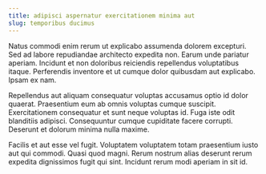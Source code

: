 ```yaml
---
title: adipisci aspernatur exercitationem minima aut
slug: temporibus ducimus
---
```


Natus commodi enim rerum ut explicabo assumenda dolorem excepturi. Sed ad labore repudiandae architecto expedita non. Earum unde pariatur aperiam. Incidunt et non doloribus reiciendis repellendus voluptatibus itaque. Perferendis inventore et ut cumque dolor quibusdam aut explicabo. Ipsam ex nam.

Repellendus aut aliquam consequatur voluptas accusamus optio id dolor quaerat. Praesentium eum ab omnis voluptas cumque suscipit. Exercitationem consequatur et sunt neque voluptas id. Fuga iste odit blanditiis adipisci. Consequuntur cumque cupiditate facere corrupti. Deserunt et dolorum minima nulla maxime.

Facilis et aut esse vel fugit. Voluptatem voluptatem totam praesentium iusto aut qui commodi. Quasi quod magni. Rerum nostrum alias deserunt rerum expedita dignissimos fugit qui sint. Incidunt rerum modi aperiam in sit id.
